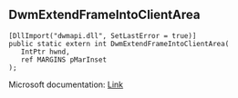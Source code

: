 ## DwmExtendFrameIntoClientArea

```
[DllImport("dwmapi.dll", SetLastError = true)]
public static extern int DwmExtendFrameIntoClientArea(
   IntPtr hwnd,
   ref MARGINS pMarInset
);
```

Microsoft documentation: [Link](https://docs.microsoft.com/en-us/windows/win32/api/dwmapi/nf-dwmapi-dwmextendframeintoclientarea)
